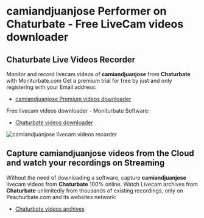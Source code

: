 # camiandjuanjose Performer on Chaturbate - Free LiveCam videos downloader

## Chaturbate Live Videos Recorder

Monitor and record livecam videos of **camiandjuanjose** from **Chaturbate** with Moniturbate.com
Get a premium trial for free by just and only registering with your Email address:
* [camiandjuanjose Premium videos downloader](https://moniturbate.com/request-demo-licence-key.html)

Free livecam videos downloader - Moniturbate Software:
* [Chaturbate videos downloader](https://moniturbate.com/moniturbate-download-software.html)

![camiandjuanjose livecam videos recorder](https://peachurnet.com/templates/moniturbate-software.png)


## Capture camiandjuanjose videos from the Cloud and watch your recordings on Streaming

Without the need of downloading a software, capture **camiandjuanjose** livecam videos from **Chaturbate** 100% online.
Watch Livecam archives from **Chaturbate** unlimitedly from thousands of existing recordings, only on Peachurbate.com and its websites network:
* [Chaturbate videos archives](https://peachurnet.com/)